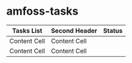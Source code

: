# amfoss-tasks


| Tasks List	  | Second Header  | Status
| ------------- | ------------- | -------|
| Content Cell  | Content Cell  |
| Content Cell  | Content Cell  |

